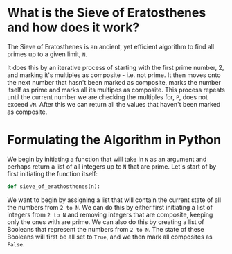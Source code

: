 # What is the Sieve of Eratosthenes and how does it work?
The Sieve of Eratosthenes is an ancient, yet efficient algorithm to find all primes up to a given limit, <code>N</code>.

It does this by an iterative process of starting with the first prime number, 2, and marking it's multiples as composite - i.e. not prime. It then moves onto the next number that hasn't been marked as composite, marks the number itself as prime and marks all its multipes as composite. This process repeats until the current number we are checking the multiples for, <code>P</code>, does not exceed <code>√N</code>. After this we can return all the values that haven't been marked as composite. 

# Formulating the Algorithm in Python

We begin by initiating a function that will take in <code>N</code> as an argument and perhaps return a list of all integers up to <code>N</code> that are prime. Let's start of by first initiating the function itself:

```python
def sieve_of_erathosthenes(n):
```

We want to begin by assigning a list that will contain the current state of all the numbers from <code>2 to N</code>. We can do this by either first initiating a list of integers from <code>2 to N</code> and removing integers that are composite, keeping only the ones with are prime. We can also do this by creating a list of Booleans that represent the numbers from <code>2 to N</code>. The state of these Booleans will first be all set to <code>True</code>, and we then mark all composites as <code>False</code>.
